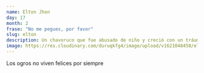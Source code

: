 ```yaml
---
name: Elton Jhon
day: 17
month: 2
frase: "No me pegues, por favor"
slug: elton
description: Un chavoruco que fue abusado de niño y creció con un tráuma hasta que salió del clóset para posteriormente ser víctima de las ofensas de Eminem
image: https://res.cloudinary.com/duruqkfg4/image/upload/v1621048450/elton_yq77yg.jpg
---
```


Los ogros no viven felices por siempre
